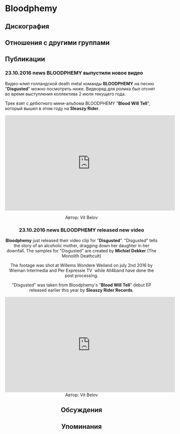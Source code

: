 # Bloodphemy



## Дискография


## Отношения с другими группами


## Публикации

### 23.10.2016 news BLOODPHEMY выпустили новое видео

<p>Видео-клип голландской death metal команды <strong>BLOODPHEMY</strong> на песню "<strong>Disgusted</strong>" можно посмотреть ниже. Видеоряд для ролика был отснят во время выступления коллектива 2 июля текущего года.</p><p>Трек взят с дебютного мини-альбома BLOODPHEMY "<strong>Blood Will Tell</strong>", который вышел в этом году на<strong> Sleaszy Rider</strong>.</p><p><center><iframe width="560" height="315" src="https://www.youtube.com/embed/TMRVnGS569A" frameborder="0" allowfullscreen></iframe></p>
Автор: Vit Belov

### 23.10.2016 news BLOODPHEMY released new video

<p><strong>Bloodphemy</strong> just released their video clip for "<strong>Disgusted</strong>". "Disgusted" tells the story of an alcoholic mother, dragging down her daughter in her downfall. The samples for "Disgusted" are created by <strong>Michiel Dekker</strong> (The Monolith Deathcult)</p><p>The footage was shot at Willems Wondere Weiland on july 2nd 2016 by Wieman Intermedia and Per Expressie TV&nbsp; while All4band have done the post processing.</p><p>"Disgusted" was taken from Bloodphemy's "<strong>Blood Will Tell</strong>" debut EP released earlier this year by <strong>Sleaszy Rider Records</strong>.</p><p><center><iframe width="560" height="315" src="https://www.youtube.com/embed/TMRVnGS569A" frameborder="0" allowfullscreen></iframe>
Автор: Vit Belov


## Обсуждения


## Упоминания

